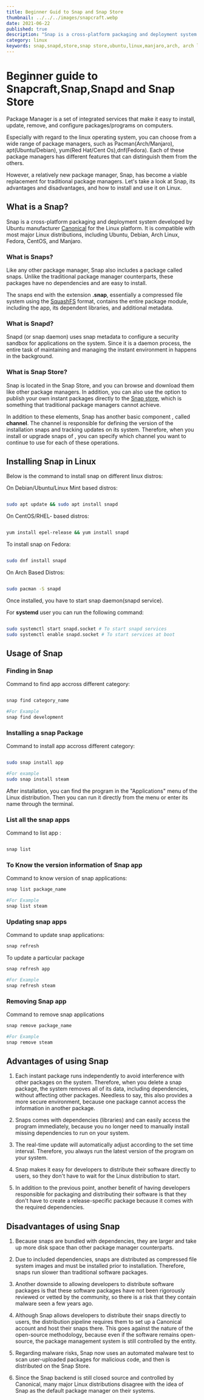 ```yaml
---
title: Beginner Guid to Snap and Snap Store
thumbnail: ../../../images/snapcraft.webp
date: 2021-06-22
published: true
description: "Snap is a cross-platform packaging and deployment system developed by  Canonical for the Linux. It is compatible with most major Linux distributions, including Ubuntu,Linux mint, Debian, Arch Linux,Fedora, CentOS, and Manjaro."
category: linux
keywords: snap,snapd,store,snap store,ubuntu,linux,manjaro,arch, arch linux,download,install,package,manager,aur,deb,What is,usage
---
```


# Beginner guide to Snapcraft,Snap,Snapd and Snap Store

Package Manager is a set of integrated
services that make it easy to install, update, remove, and configure
packages/programs on computers.

Especially with regard to the linux operating system, you can choose
from a wide range of package managers, such as Pacman(Arch/Manjaro), apt(Ubuntu/Debian), yum(Red Hat/Cent Os),dnf(Fedora). Each of these package managers has different
features that can distinguish them from the others.

However, a relatively new package manager, Snap, has become a
viable replacement for traditional package managers. Let's take a look at Snap, its
advantages and disadvantages, and how to install and use it on Linux.

## What is a Snap?

Snap is a cross-platform packaging and deployment system developed by Ubuntu
manufacturer [Canonical](https://canonical.com/) for the Linux platform. It is compatible with most major Linux
distributions, including Ubuntu, Debian, Arch Linux,
Fedora, CentOS, and Manjaro.

### What is Snaps?

Like any other package manager, Snap also includes a package called
snaps. Unlike the traditional package manager counterparts, these packages have no dependencies and are easy to install.

The snaps end with the extension **.snap**, essentially a compressed
file system using the [SquashFS](https://www.kernel.org/doc/html/latest/filesystems/squashfs.html) format, contains the entire
package module, including the app, its dependent libraries, and additional
metadata.

### What is Snapd?

Snapd (or snap daemon) uses snap metadata to configure a
security sandbox for applications on the system. Since it is a daemon process, the entire task of maintaining and managing the instant environment in
happens in the background.

### What is Snap Store?

Snap is located in the Snap Store, and you can browse and download them like other
package managers. In addition, you can also use the
option to publish your own instant packages directly to the [Snap store](https://snapcraft.io/store), which is
something that traditional package managers cannot achieve.

In addition to these elements, Snap has another basic component
, called **channel**. The channel is responsible for defining the version
of the installation snaps and tracking updates on its system. Therefore, when you install or upgrade snaps of
, you can specify which
channel you want to continue to use for each of these operations.

## Installing Snap in Linux

Below is the command to install snap on different linux distros:

On Debian/Ubuntu/Linux Mint based distros:

```bash

sudo apt update && sudo apt install snapd

```

On CentOS/RHEL- based distros:

```bash

yum install epel-release && yum install snapd

```

To install snap on Fedora:

```bash

sudo dnf install snapd

```

On Arch Based Distros:

```bash

sudo pacman -S snapd

```

Once installed, you have to start snap daemon(snapd service).

For **systemd** user you can run the following command:

```bash

sudo systemctl start snapd.socket # To start snapd services
sudo systemctl enable snapd.socket # To start services at boot

```

## Usage of Snap

### Finding in Snap

Command to find app accross different category:

```bash

snap find category_name

#For Example
snap find development

```

### Installing a snap Package

Command to install app accross different category:

```bash

sudo snap install app

#For example
sudo snap install steam

```

After installation, you can find the program in the "Applications" menu of the Linux distribution. Then you can run it directly from the menu or enter its name through the terminal.

### List all the snap apps

Command to list app :

```bash

snap list

```

### To Know the version information of Snap app

Command to know version of snap applications:

```bash
snap list package_name

#For Example
snap list steam
```

### Updating snap apps

Command to update snap applications:

```bash
snap refresh
```

To update a particular package

```bash
snap refresh app

#For Example
snap refresh steam
```

### Removing Snap app

Command to remove snap applications

```bash
snap remove package_name

#For Example
snap remove steam
```

## Advantages of using Snap

1. Each instant package runs independently to avoid interference with other packages on the system. Therefore, when you delete a snap package, the system removes all of its data, including dependencies, without affecting other packages. Needless to say, this also provides a more secure environment, because one package cannot access the information in another package.

2. Snaps comes with dependencies (libraries) and can easily access the program immediately, because you no longer need to manually install missing dependencies to run on your system.
3. The real-time update will automatically adjust according to the set time interval. Therefore, you always run the latest version of the program on your system.

4. Snap makes it easy for developers to distribute their software directly to users, so they don't have to wait for the Linux distribution to start.

5. In addition to the previous point, another benefit of having developers responsible for packaging and distributing their software is that they don't have to create a release-specific package because it comes with the required dependencies.

## Disadvantages of using Snap

1. Because snaps are bundled with dependencies, they are larger and take up more disk space than other package manager counterparts.

2. Due to included dependencies, snaps are distributed as compressed file system images and must be installed prior to installation. Therefore, snaps run slower than traditional software packages.

3. Another downside to allowing developers to distribute software packages is that these software packages have not been rigorously reviewed or vetted by the community, so there is a risk that they contain malware seen a few years ago.

4. Although Snap allows developers to distribute their snaps directly to users, the distribution pipeline requires them to set up a Canonical account and host their snaps there. This goes against the nature of the open-source methodology, because even if the software remains open-source, the package management system is still controlled by the entity.

5. Regarding malware risks, Snap now uses an automated malware test to scan user-uploaded packages for malicious code, and then is distributed on the Snap Store.

6. Since the Snap backend is still closed source and controlled by Canonical, many major Linux distributions disagree with the idea of Snap as the default package manager on their systems.

